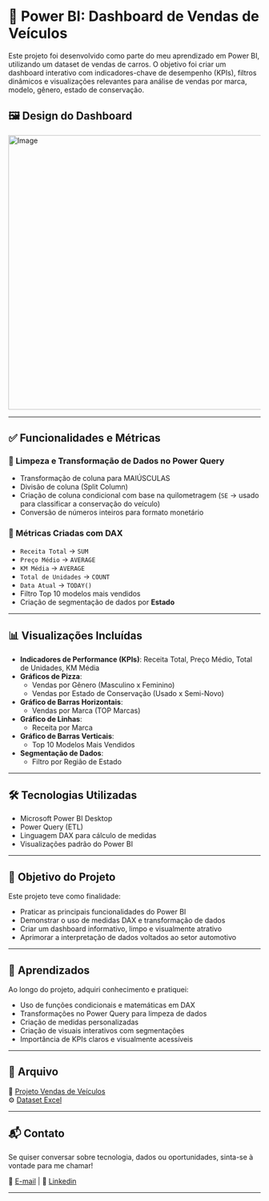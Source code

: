 
# 🎯 Power BI: Dashboard de Vendas de Veículos

Este projeto foi desenvolvido como parte do meu aprendizado em Power BI, utilizando um dataset de vendas de carros. O objetivo foi criar um dashboard interativo com indicadores-chave de desempenho (KPIs), filtros dinâmicos e visualizações relevantes para análise de vendas por marca, modelo, gênero, estado de conservação.

## 🖼️ Design do Dashboard

<img width="972" height="547" alt="Image" src="https://github.com/user-attachments/assets/caa78578-6654-4d48-9201-85a62348edab" />

---

## ✅ Funcionalidades e Métricas

### 🧠 Limpeza e Transformação de Dados no Power Query
- Transformação de coluna para MAIÚSCULAS
- Divisão de coluna (Split Column)
- Criação de coluna condicional com base na quilometragem (`SE` → usado para classificar a conservação do veículo)
- Conversão de números inteiros para formato monetário

### 📐 Métricas Criadas com DAX
- `Receita Total` → `SUM`
- `Preço Médio` → `AVERAGE`
- `KM Média` → `AVERAGE`
- `Total de Unidades` → `COUNT`
- `Data Atual` → `TODAY()`
- Filtro Top 10 modelos mais vendidos
- Criação de segmentação de dados por **Estado**

---

## 📊 Visualizações Incluídas

- **Indicadores de Performance (KPIs)**: Receita Total, Preço Médio, Total de Unidades, KM Média
- **Gráficos de Pizza**:
  - Vendas por Gênero (Masculino x Feminino)
  - Vendas por Estado de Conservação (Usado x Semi-Novo)
- **Gráfico de Barras Horizontais**:
  - Vendas por Marca (TOP Marcas)
- **Gráfico de Linhas**:
  - Receita por Marca
- **Gráfico de Barras Verticais**:
  - Top 10 Modelos Mais Vendidos
- **Segmentação de Dados**:
  - Filtro por Região de Estado

---

## 🛠️ Tecnologias Utilizadas

- Microsoft Power BI Desktop
- Power Query (ETL)
- Linguagem DAX para cálculo de medidas
- Visualizações padrão do Power BI

---

## 🎯 Objetivo do Projeto

Este projeto teve como finalidade:
- Praticar as principais funcionalidades do Power BI
- Demonstrar o uso de medidas DAX e transformação de dados
- Criar um dashboard informativo, limpo e visualmente atrativo
- Aprimorar a interpretação de dados voltados ao setor automotivo

---

## 📌 Aprendizados

Ao longo do projeto, adquiri conhecimento e pratiquei:

- Uso de funções condicionais e matemáticas em DAX
- Transformações no Power Query para limpeza de dados
- Criação de medidas personalizadas
- Criação de visuais interativos com segmentações
- Importância de KPIs claros e visualmente acessíveis

---

## 📁 Arquivo

📂 [Projeto Vendas de Veículos](https://github.com/JanisMalkiewiez/Projeto-Vendas-Veiculos-Power-BI/blob/main/Projeto-Vendas-Ve%C3%ADculos-Power-BI/Power%20BI/Vendas_Veiculos.pbix)  
⚙️ [Dataset Excel](https://github.com/JanisMalkiewiez/Projeto-Vendas-Veiculos-Power-BI/tree/main/Projeto-Vendas-Ve%C3%ADculos-Power-BI/Planilha)

---

## 📬 Contato

Se quiser conversar sobre tecnologia, dados ou oportunidades, sinta-se à vontade para me chamar!

📧 [E-mail](janismalkiewiez15@hotmail.com) | 🔗 [Linkedin](https://www.linkedin.com/in/janis-malkiewiez-0a6666311/)

---
